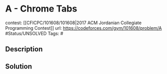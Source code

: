 # A - Chrome Tabs

contest: [[CFICPC/101608/101608|2017 ACM Jordanian Collegiate Programming Contest]]
url: https://codeforces.com/gym/101608/problem/A
#Status/UNSOLVED
Tags: #

## Description

## Solution

